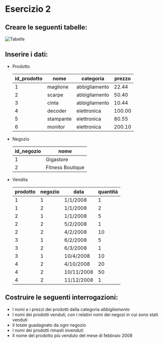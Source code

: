 # Esercizio 2

## Creare le seguenti tabelle:

![Tabelle](/img.png)

## Inserire i dati:

  - Prodotto

    id_prodotto | nome | categoria | prezzo
    ------------|------|-----------|-------
    1 | maglione | abbigliamento | 22.44
    2 | scarpe | abbigliamento | 50.40
    3 | cinta | abbigliamento | 10.44
    4 | decoder | elettronica | 100.00
    5 | stampante | elettronica | 80.55
    6 | monitor | elettronica | 200.10

  - Negozio

    id_negozio | nome
    -----------|-----
    1 | Gigastore
    2 | Fitness Boutique

  - Vendita

    prodotto | negozio | data | quantità
    ---------|---------|------|---------
    1 | 1 | 1/1/2008 | 1
    1 | 2 | 1/1/2008    | 2
    2 | 1 | 1/1/2008    | 5
    2 | 2 | 5/2/2008    | 1
    2 | 2 | 4/2/2008    | 10
    3 | 1 | 6/2/2008    | 5
    3 | 2 | 6/3/2008    | 1
    3 | 1 | 10/4/2008   | 10
    4 | 2 | 4/10/2008   | 20
    4 | 2 | 10/11/2008  | 50
    4 | 2 | 11/12/2008  | 1

## Costruire le seguenti interrogazioni:

  - I nomi e i prezzi dei prodotti della categoria *abbigliamento*
  - I nomi dei prodotti venduti, con i relativi nomi dei negozi in cui sono
    stati venduti
  - Il totale guadagnato da ogni negozio
  - I nomi dei prodotti rimasti invenduti
  - Il nome del prodotto più venduto del mese di febbraio 2008
